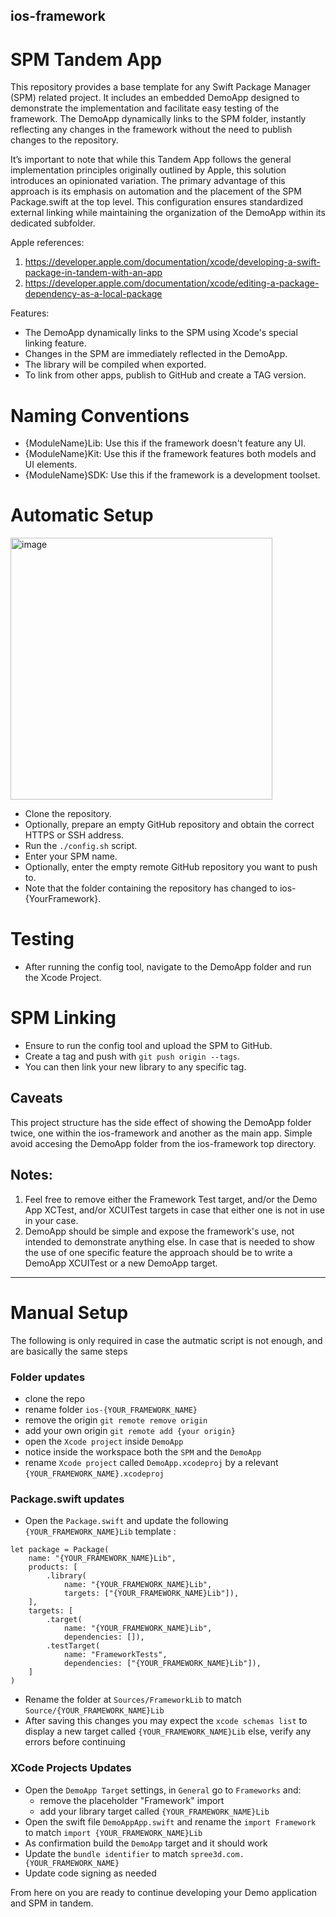 ## ios-framework
# SPM Tandem App

This repository provides a base template for any Swift Package Manager (SPM) related project. It includes an embedded DemoApp designed to demonstrate the implementation and facilitate easy testing of the framework. The DemoApp dynamically links to the SPM folder, instantly reflecting any changes in the framework without the need to publish changes to the repository.

It’s important to note that while this Tandem App follows the general implementation principles originally outlined by Apple, this solution introduces an opinionated variation. The primary advantage of this approach is its emphasis on automation and the placement of the SPM Package.swift at the top level. This configuration ensures standardized external linking while maintaining the organization of the DemoApp within its dedicated subfolder.

Apple references:

1. https://developer.apple.com/documentation/xcode/developing-a-swift-package-in-tandem-with-an-app
1. https://developer.apple.com/documentation/xcode/editing-a-package-dependency-as-a-local-package

Features:
- The DemoApp dynamically links to the SPM using Xcode's special linking feature.
- Changes in the SPM are immediately reflected in the DemoApp.
- The library will be compiled when exported.
- To link from other apps, publish to GitHub and create a TAG version.

# Naming Conventions

- {ModuleName}Lib: Use this if the framework doesn't feature any UI.
- {ModuleName}Kit: Use this if the framework features both models and UI elements.
- {ModuleName}SDK: Use this if the framework is a development toolset.

# Automatic Setup
<img width="419" alt="image" src="https://github.com/hassanvfx/ios-framework/assets/425926/8cb61044-36ba-48e4-9a0d-e2b736d767af">

- Clone the repository.
- Optionally, prepare an empty GitHub repository and obtain the correct HTTPS or SSH address.
- Run the `./config.sh` script.
- Enter your SPM name.
- Optionally, enter the empty remote GitHub repository you want to push to.
- Note that the folder containing the repository has changed to ios-{YourFramework}.

# Testing

- After running the config tool, navigate to the DemoApp folder and run the Xcode Project.

# SPM Linking

- Ensure to run the config tool and upload the SPM to GitHub.
- Create a tag and push with `git push origin --tags`.
- You can then link your new library to any specific tag.

## Caveats

This project structure has the side effect of showing the DemoApp folder twice, one within the ios-framework and another as the main app. Simple avoid accesing the DemoApp folder from the ios-framework top directory.

## Notes:
1. Feel free to remove either the Framework Test target, and/or the Demo App XCTest, and/or XCUITest targets in case that either one is not in use in your case.
1. DemoApp should be simple and expose the framework's use, not intended to demonstrate anything else. In case that is needed to show the use of one specific feature the approach should be to write a DemoApp XCUITest or a new DemoApp target.
  
---------
# Manual Setup

The following is only required in case the autmatic script is not enough, and are basically the same steps

### Folder updates
- clone the repo
- rename folder `ios-{YOUR_FRAMEWORK_NAME}`
- remove the origin `git remote remove origin`
- add your own origin `git remote add {your origin}`
- open the `Xcode project` inside `DemoApp`
- notice inside the workspace both the `SPM` and the `DemoApp`
- rename `Xcode project` called `DemoApp.xcodeproj` by a relevant `{YOUR_FRAMEWORK_NAME}.xcodeproj`

### Package.swift updates
- Open the `Package.swift` and update the following `{YOUR_FRAMEWORK_NAME}Lib` template :

```
let package = Package(
    name: "{YOUR_FRAMEWORK_NAME}Lib",
    products: [
        .library(
            name: "{YOUR_FRAMEWORK_NAME}Lib",
            targets: ["{YOUR_FRAMEWORK_NAME}Lib"]),
    ],
    targets: [
        .target(
            name: "{YOUR_FRAMEWORK_NAME}Lib",
            dependencies: []),
        .testTarget(
            name: "FrameworkTests",
            dependencies: ["{YOUR_FRAMEWORK_NAME}Lib"]),
    ]
)
```
- Rename the folder at `Sources/FrameworkLib` to match `Source/{YOUR_FRAMEWORK_NAME}Lib`
- After saving this changes you may expect the `xcode schemas list` to display a new target called `{YOUR_FRAMEWORK_NAME}Lib` else, verify any errors before continuing

### XCode Projects Updates
- Open the `DemoApp Target` settings, in `General` go to `Frameworks` and:
  - remove the placeholder "Framework" import
  - add your library target  called `{YOUR_FRAMEWORK_NAME}Lib`
- Open the swift file `DemoAppApp.swift` and rename the `import Framework` to match  `import {YOUR_FRAMEWORK_NAME}Lib`
- As confirmation build the `DemoApp` target and it should work
- Update the `bundle identifier` to match `spree3d.com.{YOUR_FRAMEWORK_NAME}`
- Update code signing as needed

From here on you are ready to continue developing your Demo application and SPM in tandem.





